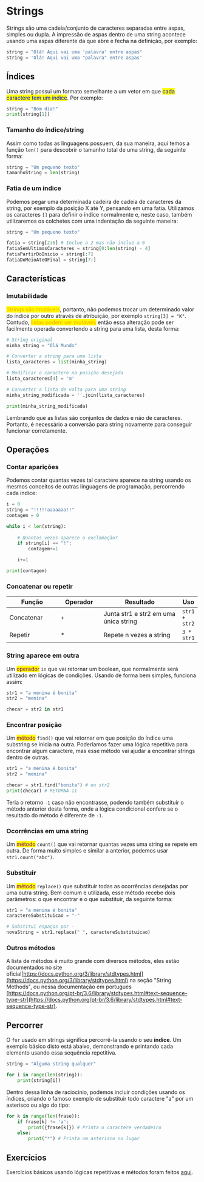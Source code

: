 # Strings

Strings são uma cadeia/conjunto de caracteres separadas entre aspas, simples ou dupla. A impressão de aspas dentro de uma string acontece usando uma aspas diferente da que abre e fecha na definição, por exemplo:

```python
string = "Olá! Aqui vai uma 'palavra' entre aspas"
string = 'Olá! Aqui vai uma "palavra" entre aspas'
```

## Índices

Uma string possui um formato semelhante a um vetor em que <mark style="color:blue;">cada caractere tem um índice</mark>. Por exemplo:

```python
string = "Bom dia!"
print(string[1])
```

### Tamanho do índice/string

Assim como todas as linguagens possuem, da sua maneira, aqui temos a função `len()` para descobrir o tamanho total de uma string, da seguinte forma:

```python
string = "Um pequeno texto"
tamanhoString = len(string)
```

### Fatia de um índice

Podemos pegar uma determinada cadeira de cadeia de caracteres da string, por exemplo da posição X até Y, pensando em uma fatia. Utilizamos os caracteres `[]` para definir o índice normalmente e, neste caso, também utilizaremos os colchetes com uma indentação da seguinte maneira:

```python
string = "Um pequeno texto"

fatia = string[2:6] # Inclue a 2 mas não inclue a 6
fatiaSemUltimosCaracteres = string[0:len(string) - 4]
fatiaPartirDoInicio = string[:7]
fatiaDoMeioAteOFinal = string[7:]
```

## Características

### Imutabilidade

<mark style="color:orange;">Strings são imutáveis</mark>, portanto, não podemos trocar um determinado valor do índice por outro através de atribuição, por exemplo `string[3] = "K"`. Contudo, <mark style="color:orange;">listas podem ser mutáveis</mark> então essa alteração pode ser facilmente operada convertendo a string para uma lista, desta forma:

```python
# String original
minha_string = "Olá Mundo"

# Converter a string para uma lista
lista_caracteres = list(minha_string)

# Modificar o caractere na posição desejada
lista_caracteres[4] = 'm'

# Converter a lista de volta para uma string
minha_string_modificada = ''.join(lista_caracteres)

print(minha_string_modificada)
```

Lembrando que as listas são conjuntos de dados e não de caracteres. Portanto, é necessário a conversão para string novamente para conseguir funcionar corretamente.



## Operações

### Contar aparições

Podemos contar quantas vezes tal caractere aparece na string usando os mesmos conceitos de outras linguagens de programação, percorrendo cada índice:

```python
i = 0
string = "!!!!!aaaaaaa!!"
contagem = 0

while i < len(string):
    
    # Quantas vezes aparece o exclamação?
    if string[i] == "!":
        contagem+=1

    i+=1

print(contagem)
```

### Concatenar ou repetir

<table><thead><tr><th width="152">Função</th><th width="121">Operador</th><th width="309">Resultado</th><th>Uso</th></tr></thead><tbody><tr><td>Concatenar</td><td>+</td><td>Junta str1 e str2 em uma única string</td><td><code>str1 + str2</code></td></tr><tr><td>Repetir</td><td>*</td><td>Repete n vezes a string</td><td><code>3 * str1</code></td></tr></tbody></table>

### String aparece em outra

Um <mark style="color:purple;">operador</mark> `in` que vai retornar um boolean, que normalmente será utilizado em lógicas de condições. Usando de forma bem simples, funciona assim:

```python
str1 = "a menina é bonita"
str2 = "menina"

checar = str2 in str1
```

### Encontrar posição

Um <mark style="color:purple;">método</mark> `find()` que vai retornar em que posição do índice uma substring se inicia na outra. Poderíamos fazer uma lógica repetitiva para encontrar algum caractere, mas esse método vai ajudar a encontrar strings dentro de outras.

```python
str1 = "a menina é bonita"
str2 = "menina"

checar = str1.find("bonita") # ou str2
print(checar) # RETORNA 11
```

Teria o retorno `-1` caso não encontrasse, podendo também substituir o método anterior desta forma, onde a lógica condicional confere se o resultado do método é diferente de `-1`.

### Ocorrências em uma string

Um <mark style="color:purple;">método</mark> `count()` que vai retornar quantas vezes uma string se repete em outra. De forma muito simples e similar a anterior, podemos usar `str1.count("abc")`.

### Substituir

Um <mark style="color:purple;">método</mark> `replace()` que substituir todas as ocorrências desejadas por uma outra string. Bem comum e utilizada, esse método recebe dois parâmetros: o que encontrar e o que substituir, da seguinte forma:

```python
str1 = "a menina é bonita"
caractereSubstituicao = "-"

# Substitui espaços por -
novaString = str1.replace(" ", caractereSubstituicao)
```

### Outros métodos

A lista de métodos é muito grande com diversos métodos, eles estão documentados no site oficial[https://docs.python.org/3/library/stdtypes.html](https://docs.python.org/3/library/stdtypes.html) na seção "String Methods", ou nessa documentação em portugues [https://docs.python.org/pt-br/3.6/library/stdtypes.html#text-sequence-type-str](https://docs.python.org/pt-br/3.6/library/stdtypes.html#text-sequence-type-str).

## Percorrer

O `for` usado em strings significa percorrê-la usando o seu **índice**. Um exemplo básico disto está abaixo, demonstrando e printando cada elemento usando essa sequência repetitiva.

```python
string = "Alguma string qualquer"

for i in range(len(string)):
    print(string[i])
```

Dentro dessa linha de raciocínio, podemos incluir condições usando os índices, criando o famoso exemplo de substituir todo caractere "a" por um asterisco ou algo do tipo:

```python
for k in range(len(frase)):
    if frase[k] != 'a':
        print({frase[k]}) # Printa o caractere verdadeiro
    else:
        print("*") # Printa um asterisco no lugar
```

## Exercícios

Exercícios básicos usando lógicas repetitivas e métodos foram feitos [aqui](https://github.com/leogianfagna/MeusEstudos/blob/main/arquivos/semestre-1/python/exercicios/strings-basico.py).
